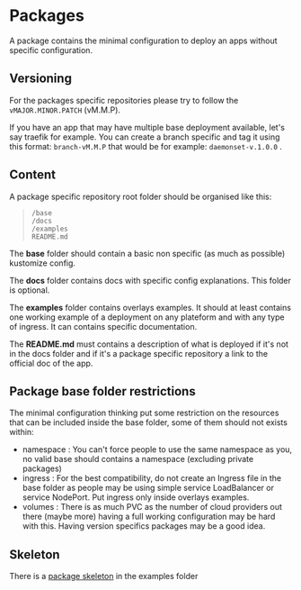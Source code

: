 # Packages

A package contains the minimal configuration to deploy an apps without specific configuration.

## Versioning

For the packages specific repositories please try to follow the `vMAJOR.MINOR.PATCH` (vM.M.P). 

If you have an app that may have multiple base deployment available, let's say traefik for example. You can create a branch specific and tag it using this format: `branch-vM.M.P` that would be for example: `daemonset-v.1.0.0` .

## Content

A package specific repository root folder should be organised like this:

> ```
> /base
> /docs
> /examples
> README.md
> ```

The **base** folder should contain a basic non specific (as much as possible) kustomize config.

The **docs** folder contains docs with specific config explanations. This folder is optional.

The **examples** folder contains overlays examples. It should at least contains one working example of a deployment on any plateform and with any type of ingress. It can contains specific documentation.

The **README.md** must contains a description of what is deployed if it's not in the docs folder and if it's a package specific repository a link to the official doc of the app.

## Package base folder restrictions

The minimal configuration thinking put some restriction on the resources that can be included inside the base folder, some of them should not exists within:

* namespace : You can't force people to use the same namespace as you, no valid base should contains a namespace (excluding private packages)
* ingress : For the best compatibility, do not create an Ingress file in the base folder as people may be using simple service LoadBalancer or service NodePort. Put ingress only inside overlays examples.
* volumes : There is as much PVC as the number of cloud providers out there (maybe more) having a full working configuration may be hard with this. Having version specifics packages may be a good idea.

## Skeleton

There is a [package skeleton](../examples/package-skeleton) in the examples folder